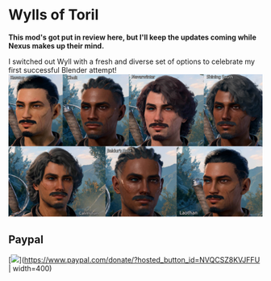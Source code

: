# Wylls of Toril
**This mod's got put in review here, but I'll keep the updates coming while Nexus makes up their mind.**

I switched out Wyll with a fresh and diverse set of options to celebrate my first successful Blender attempt!
![](./images/ApLogo2.jpg)

## Paypal

[<img src="https://www.paypalobjects.com/en_GB/i/btn/btn_donate_LG.gif">](https://www.paypal.com/donate/?hosted_button_id=NVQCSZ8KVJFFU | width=400)
